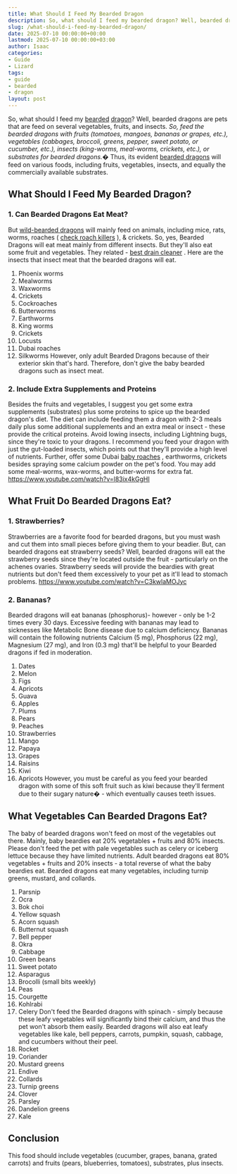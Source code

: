 ```yaml
---
title: What Should I Feed My Bearded Dragon
description: So, what should I feed my bearded dragon? Well, bearded dragons are pets that are feed on several vegetables, fruits, and insects. So, feed the bearded...
slug: /what-should-i-feed-my-bearded-dragon/
date: 2025-07-10 00:00:00+00:00
lastmod: 2025-07-10 00:00:00+03:00
author: Isaac
categories:
- Guide
- Lizard
tags:
- guide
- bearded
- dragon
layout: post
---
```

So, what should I feed my [bearded](https://pestpolicy.com/can-bearded-dragons-eat-apples/) [dragon](https://pestpolicy.com/can-bearded-dragons-eat-bananas/)? Well, bearded dragons are pets that are feed on several vegetables, fruits, and insects.
*So, feed the bearded dragons with fruits (tomatoes, mangoes, bananas or grapes, etc.), vegetables (cabbages, broccoli, greens, pepper, sweet potato, or cucumber, etc.), insects (king-worms, meal-worms, crickets, etc.), or substrates for bearded dragons.�*
Thus, its evident
[bearded dragons](https://cvm.ncsu.edu/documents/caring-for-your-bearded-dragon/)
will feed on various foods, including fruits, vegetables, insects, and equally the commercially available substrates.

## What Should I Feed My Bearded Dragon?
### 1. Can Bearded Dragons Eat Meat?
But
[wild-bearded dragons](https://www.nationalgeographic.com/animals/reptiles/group/bearded-dragon/)
will mainly feed on animals, including mice, rats, worms, roaches (
[check roach killers](https://pestpolicy.com/best-roach-killer-for-apartments/)
), & crickets. So, yes, Bearded Dragons will eat meat mainly from different insects.
But they'll also eat some fruit and vegetables. They related -
[best drain cleaner](https://pestpolicy.com/best-drain-cleaner//)
. Here are the insects that insect meat that the bearded dragons will eat.
1. Phoenix worms
2. Mealworms
3. Waxworms
4. Crickets
5. Cockroaches
6. Butterworms
7. Earthworms
8. King worms
9. Crickets
10. Locusts
11. Dubai roaches
12. Silkworms
However, only adult Bearded Dragons because of their exterior skin that's hard. Therefore, don't give the baby bearded dragons such as insect meat.
### 2. Include Extra Supplements and Proteins
Besides the fruits and vegetables, I suggest you get some extra supplements (substrates) plus some proteins to spice up the bearded dragon's diet.
The diet can include feeding them a dragon with 2-3 meals daily plus some additional supplements and an extra meal or insect - these provide the critical proteins. Avoid lowing insects, including Lightning bugs, since they're toxic to your dragons.
I recommend you feed your dragon with just the gut-loaded insects, which points out that they'll provide a high level of nutrients.
Further, offer some Dubai
[baby roaches](https://pestpolicy.com/what-do-baby-roaches-look-like//)
, earthworms, crickets besides spraying some calcium powder on the pet's food. You may add some meal-worms, wax-worms, and butter-worms for extra fat.
https://www.youtube.com/watch?v=l83ix4kGgHI
## What Fruit Do Bearded Dragons Eat?
### 1. Strawberries?
Strawberries are a favorite food for bearded dragons, but you must wash and cut them into small pieces before giving them to your beadier.
But, can bearded dragons eat strawberry seeds? Well, bearded dragons will eat the strawberry seeds since they're located outside the fruit - particularly on the achenes ovaries.
Strawberry seeds will provide the beardies with great nutrients but don't feed them excessively to your pet as it'll lead to stomach problems.
https://www.youtube.com/watch?v=C3kwlaMOJyc
### 2. Bananas?
Bearded dragons will eat bananas (phosphorus)- however - only be 1-2 times every 30 days. Excessive feeding with bananas may lead to sicknesses like Metabolic Bone disease due to calcium deficiency.
Bananas will contain the following nutrients Calcium (5 mg), Phosphorus (22 mg), Magnesium (27 mg), and Iron (0.3 mg) that'll be helpful to your Bearded dragons if fed in moderation.
1. Dates
2. Melon
3. Figs
4. Apricots
5. Guava
6. Apples
7. Plums
8. Pears
9. Peaches
10. Strawberries
11. Mango
12. Papaya
13. Grapes
14. Raisins
15. Kiwi
16. Apricots
However, you must be careful as you feed your bearded dragon with some of this soft fruit such as kiwi because they'll ferment due to their sugary nature� - which eventually causes teeth issues.
## What Vegetables Can Bearded Dragons Eat?
The baby of bearded dragons won't feed on most of the vegetables out there. Mainly, baby beardies eat 20% vegetables + fruits and 80% insects.
Please don't feed the pet with pale vegetables such as celery or iceberg lettuce because they have limited nutrients.
Adult bearded dragons eat 80% vegetables + fruits and 20% insects - a total reverse of what the baby beardies eat. Bearded dragons eat many vegetables, including turnip greens, mustard, and collards.
1. Parsnip
2. Ocra
3. Bok choi
4. Yellow squash
5. Acorn squash
6. Butternut squash
7. Bell pepper
8. Okra
9. Cabbage
10. Green beans
11. Sweet potato
12. Asparagus
13. Brocolli (small bits weekly)
14. Peas
15. Courgette
16. Kohlrabi
17. Celery
Don't feed the Bearded dragons with spinach - simply because these leafy vegetables will significantly bind their calcium, and thus the pet won't absorb them easily.
Bearded dragons will also eat leafy vegetables like kale, bell peppers, carrots, pumpkin, squash, cabbage, and cucumbers without their peel.
1. Rocket
2. Coriander
3. Mustard greens
4. Endive
5. Collards
6. Turnip greens
7. Clover
8. Parsley
9. Dandelion greens
10. Kale
## Conclusion
This food should include vegetables (cucumber, grapes, banana, grated carrots) and fruits (pears, blueberries, tomatoes), substrates, plus insects.